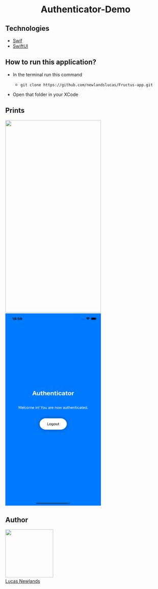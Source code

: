 <h1 align="center">Authenticator-Demo</h1>

## Technologies

- [Swif](https://www.apple.com/br/swift/)
- [SwiftUI](https://developer.apple.com/tutorials/swiftui)

## How to run this application?

- In the terminal run this command

  -  `git clone https://github.com/newlandslucas/Fructus-app.git`

- Open that folder in your XCode

## Prints

<image src="/AuthenticatorDemo/p1.png" height="600" width="300"> <img src="/AuthenticatorDemo/p2.png" height="600" width="300">


## Author

<img src="https://avatars.githubusercontent.com/u/58925749?v=4" width=150 height="150" > <br> [Lucas Newlands](https://github.com/newlandslucas)
